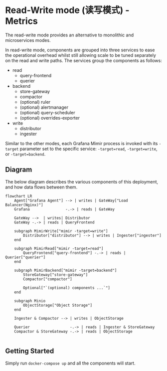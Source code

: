 # Read-Write mode (读写模式) - Metrics

The read-write mode provides an alternative to monolithic and microservices modes.

In read-write mode, components are grouped into three services to ease the operational overhead whilst still allowing scale to be tuned separately on the read and write paths. The services group the components as follows:

- read
  - query-frontend
  - querier
- backend
  - store-gateway
  - compactor
  - (optional) ruler
  - (optional) alertmanager
  - (optional) query-scheduler
  - (optional) overrides-exporter
- write
  - distributor
  - ingester

Similar to the other modes, each Grafana Mimir process is invoked with its `-target` parameter set to the specific service: `-target=read`, `-target=write`, or `-target=backend`.

## Diagram

The below diagram describes the various components of this deployment, and how data flows between them.

```mermaid
flowchart LR
    Agent["Grafana Agent"] --> | writes | GateWay["Load Balancer(Nginx)"]
    Grafana                -.-> | reads | GateWay

    GateWay -->  | writes| Distributor
    GateWay -.-> | reads | QueryFrontend

    subgraph MimirWrite["mimir -target=write"]
        Distributor["distributor"] --> | writes | Ingester["ingester"]
    end

    subgraph MimirRead["mimir -target=read"]
        QueryFrontend["query-frontend"] -.-> | reads | Querier["querier"]
    end

    subgraph MimirBackend["mimir -target=backend"]
        StoreGateway["store-gateway"]
        Compactor["compactor"]

        Optional["`(optional) components ...`"]
    end

    subgraph Minio
        ObjectStorage["Object Storage"]
    end

    Ingester & Compactor --> | writes | ObjectStorage

    Querier                  -.-> | reads | Ingester & StoreGateway
    Compactor & StoreGateway -.-> | reads | ObjectStorage
    
```

## Getting Started

Simply run `docker-compose up` and all the components will start.
